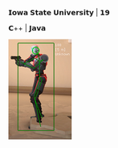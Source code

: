 𝗜𝗼𝘄𝗮 𝗦𝘁𝗮𝘁𝗲 𝗨𝗻𝗶𝘃𝗲𝗿𝘀𝗶𝘁𝘆 | 𝟭𝟵

𝗖++ | 𝗝𝗮𝘃𝗮

![GAME HACKING](https://raw.githubusercontent.com/lil-skies/lil-skies/main/header.png)
